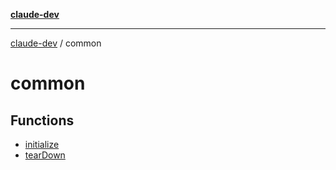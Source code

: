 [**claude-dev**](../README.md)

***

[claude-dev](../README.md) / common

# common

## Functions

- [initialize](functions/initialize.md)
- [tearDown](functions/tearDown.md)
